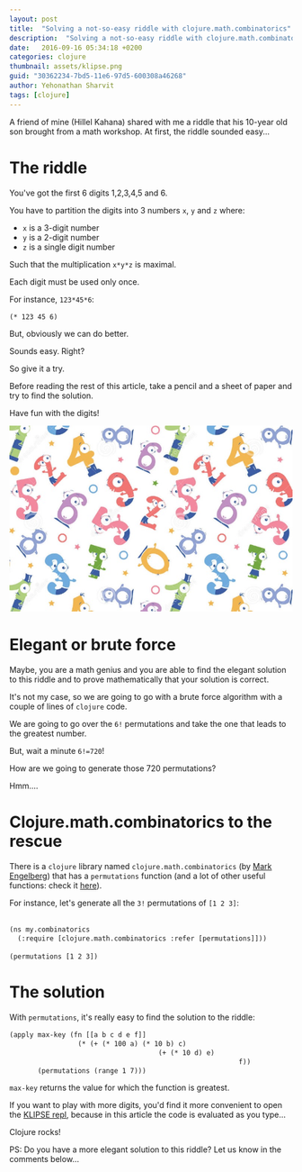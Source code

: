 ```yaml
---
layout: post
title:  "Solving a not-so-easy riddle with clojure.math.combinatorics"
description:  "Solving a not-so-easy riddle with clojure.math.combinatorics. permutations. arithmetics."
date:   2016-09-16 05:34:18 +0200
categories: clojure
thumbnail: assets/klipse.png
guid: "30362234-7bd5-11e6-97d5-600308a46268"
author: Yehonathan Sharvit
tags: [clojure]
---
```



A friend of mine (Hillel Kahana) shared with me a riddle that his 10-year old son brought from a math workshop. At first, the riddle sounded easy...



# The riddle

You've got the first 6 digits 1,2,3,4,5 and 6.

You have to partition the digits into 3 numbers `x`, `y` and `z` where:

- `x` is a 3-digit number
- `y` is a 2-digit number
- `z` is a single digit number

Such that the multiplication `x*y*z` is maximal.

Each digit must be used only once.

For instance, `123*45*6`:

~~~klipse
(* 123 45 6)
~~~

But, obviously we can do better.

Sounds easy. Right?

So give it a try.

Before reading the rest of this article, take a pencil and a sheet of paper and try to find the solution.

Have fun with the digits!

![digits](/assets/digits.jpg)


# Elegant or brute force

Maybe, you are a math genius and you are able to find the elegant solution to this riddle and to prove mathematically that your solution is correct.

It's not my case, so we are going to go with a brute force algorithm with a couple of lines of  `clojure` code.

We are going to go over the `6!` permutations and take the one that leads to the greatest number.

But, wait a minute `6!=720`!

How are we going to generate those 720 permutations?

Hmm....


# Clojure.math.combinatorics to the rescue

There is a `clojure` library named `clojure.math.combinatorics` (by [Mark Engelberg](https://github.com/Engelberg)) that has a `permutations` function (and a lot of other useful functions: check it [here](https://github.com/clojure/math.combinatorics)).


For instance, let's generate all the `3!` permutations of `[1 2 3]`:


<pre><code class="language-klipse" data-external-libs="https://raw.githubusercontent.com/viebel/math.combinatorics/master/src/main/clojure">
(ns my.combinatorics
  (:require [clojure.math.combinatorics :refer [permutations]]))

(permutations [1 2 3])
</code></pre>


# The solution

With `permutations`, it's really easy to find the solution to the riddle:


~~~klipse
(apply max-key (fn [[a b c d e f]]
                 (* (+ (* 100 a) (* 10 b) c)
                                     (+ (* 10 d) e)
                                                         f))
       (permutations (range 1 7)))
~~~

`max-key` returns the value for which the function is greatest.


If you want to play with more digits, you'd find it more convenient to open the [KLIPSE repl](http://app.klipse.tech/?cljs_in.gist=viebel/e52e5fecb6dae2372640c02e1ce97427&external-libs=[https://raw.githubusercontent.com/viebel/math.combinatorics/master/src/main/clojure/]&eval_only=1), because in this article the code is evaluated as you type...

Clojure rocks!

PS: Do you have a more elegant solution to this riddle? Let us know in the comments below...
